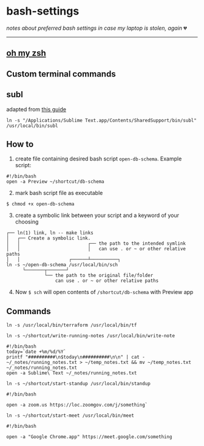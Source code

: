 # bash-settings
*notes about preferred bash settings in case my laptop is stolen, again* :broken_heart:
_____

## [oh my zsh](https://github.com/robbyrussell/oh-my-zsh)

## Custom terminal commands

## subl
adapted from [this guide](https://ashleynolan.co.uk/blog/launching-sublime-from-the-terminal)

```
ln -s "/Applications/Sublime Text.app/Contents/SharedSupport/bin/subl" /usr/local/bin/subl
```

## How to
1. create file containing desired bash script `open-db-schema`.  Example script:
```
#!/bin/bash
open -a Preview ~/shortcut/db-schema
```
2. mark bash script file as executable
```
$ chmod +x open-db-schema
```
3. create a symbolic link between your script and a keyword of your choosing
```
┌── ln(1) link, ln -- make links
│   ┌── Create a symbolic link.
│   │                         ┌── the path to the intended symlink
│   │                         │   can use . or ~ or other relative paths
│   │                  ┌──────┴──────────┐
ln -s ~/open-db-schema /usr/local/bin/sch
      └───────┬───────┘
              └── the path to the original file/folder
                  can use . or ~ or other relative paths
```
4. Now `$ sch` will open contents of `/shortcut/db-schema` with Preview app

## Commands

`ln -s /usr/local/bin/terraform /usr/local/bin/tf`

`ln -s ~/shortcut/write-running-notes /usr/local/bin/write-note`

```
#!/bin/bash
today=`date +%m/%d/%Y`
printf "##########\n$today\n##########\n\n" | cat - ~/_notes/running_notes.txt > ~/temp_notes.txt && mv ~/temp_notes.txt ~/_notes/running_notes.txt
open -a Sublime\ Text ~/_notes/running_notes.txt
```

`ln -s ~/shortcut/start-standup /usr/local/bin/standup`

```
#!/bin/bash

open -a zoom.us https://loc.zoomgov.com/j/something`
```

`ln -s ~/shortcut/start-meet /usr/local/bin/meet`

```
#!/bin/bash

open -a "Google Chrome.app" https://meet.google.com/something
```
